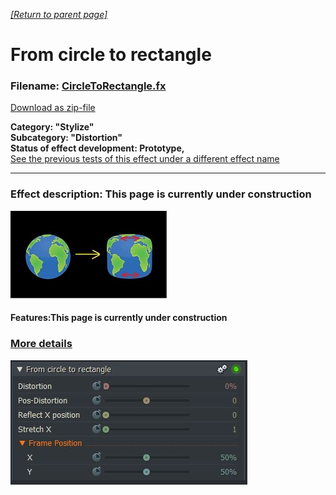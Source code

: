 *[[Return to parent page]](../README.md)*  

# From circle to rectangle

### Filename: <a href="CircleToRectangle.fx" download>CircleToRectangle.fx</a> 
[Download as zip-file](CircleToRectangle.zip)

**Category: "Stylize"  
Subcategory: "Distortion"  
Status of effect development: Prototype,**  
<a href="https://www.lwks.com/index.php?option=com_kunena&func=view&catid=6&id=199747&limit=15&limitstart=15&Itemid=81#199837"  target="blank">See the previous tests of this effect under a different effect name</a> 



--------------------------------------------------------------------------

### Effect description: This page is currently under construction
[![](IMG/img1b.jpg)](IMG/img1.jpg)
  

#### Features:This page is currently under construction


  ### [More details](Details.md) 

![](IMG/img2.jpg)

